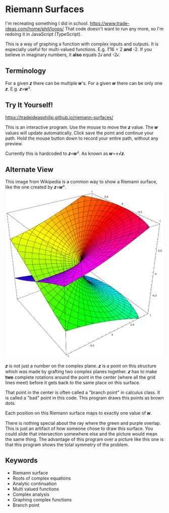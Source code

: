 # Riemann Surfaces

I'm recreating something I did in school.
https://www.trade-ideas.com/home/phil/loops/
That code doesn't want to run any more, so I'm redoing it in JavaScript (TypeScript).

This is a way of graphing a function with complex inputs and outputs.
It is especially useful for multi-valued functions.
E.g. ∜16 = 2 **and** -2.
If you believe in imaginary numbers, it **also** equals 2𝓲 and -2𝓲.

## Terminology

For a given 𝒛 there can be multiple 𝒘's.
For a given 𝒘 there can be only one 𝒛.
E.g. 𝒛=𝒘².

## Try It Yourself!

https://tradeideasphilip.github.io/riemann-surfaces/

This is an interactive program.
Use the mouse to move the 𝒛 value.
The 𝒘 values will update automatically.
Click save the point and continue your path.
Hold the mouse button down to record your entire path, without any preview.

Currently this is hardcoded to 𝒛=𝒘². As known as 𝒘=±√𝒛.

## Alternate View

This image from Wikipedia is a common way to show a Riemann surface, like the one created by 𝒛=𝒘².
![Riemann surface 3d graph from Wikipedia](./public/Riemann_surface_sqrt.svg)

𝒛 is not just a number on the complex plane.
𝒛 is a point on this structure which was made by grafting two complex planes together.
𝒛 has to make **two** complete rotations around the point in the center (where all the grid lines meet) before it gets back to the same place on this surface.

That point in the center is often called a "branch point" in calculus class.
It is called a "bad" point in this code.
This program draws this points as brown dots.

Each position on this Riemann surface maps to exactly one value of 𝒘.

There is nothing special about the ray where the green and purple overlap.
This is just an artifact of how someone chose to draw this surface.
You could slide that intersection somewhere else and the picture would mean the same thing.
The advantage of this program over a picture like this one is that this program shows the total symmetry of the problem.

## Keywords

- Riemann surface
- Roots of complex equations
- Analytic continuation
- Multi valued functions
- Complex analysis
- Graphing complex functions
- Branch point
